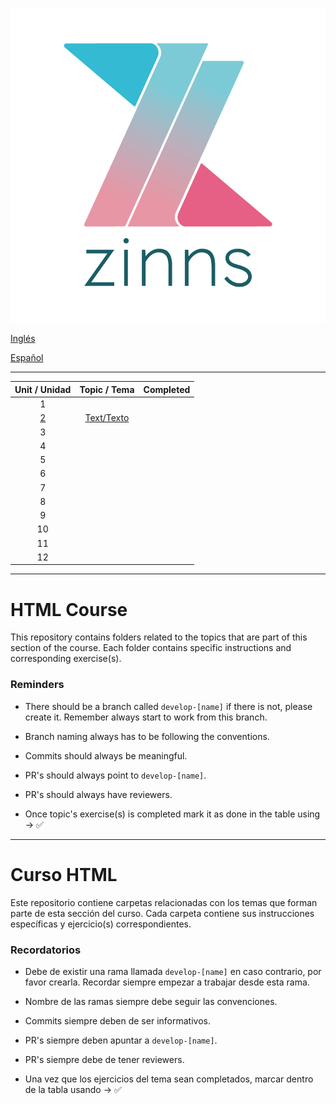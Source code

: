 ![Alt text](zinns.png)

[Inglés](#html-course)

[Español](#curso-html)

---

|   Unit / Unidad   |        Topic / Tema        | Completed |
| :---------------: | :------------------------: | :-------: |
|         1         |                            |           |
| [2](./02/text.md) | [Text/Texto](./02/text.md) |           |
|         3         |                            |           |
|         4         |                            |           |
|         5         |                            |           |
|         6         |                            |           |
|         7         |                            |           |
|         8         |                            |           |
|         9         |                            |           |
|        10         |                            |           |
|        11         |                            |           |
|        12         |                            |           |

---

# HTML Course

This repository contains folders related to the topics that are part of this section of the course. Each folder contains specific instructions and corresponding exercise(s).

### Reminders

- There should be a branch called `develop-[name]` if there is not, please create it. Remember always start to work from this branch.

- Branch naming always has to be following the conventions.

- Commits should always be meaningful.

- PR's should always point to `develop-[name]`.

- PR's should always have reviewers.

- Once topic's exercise(s) is completed mark it as done in the table using -> ✅

---

# Curso HTML

Este repositorio contiene carpetas relacionadas con los temas que forman parte de esta sección del curso. Cada carpeta contiene sus instrucciones específicas y ejercicio(s) correspondientes.

### Recordatorios

- Debe de existir una rama llamada `develop-[name]` en caso contrario, por favor crearla. Recordar siempre empezar a trabajar desde esta rama.

- Nombre de las ramas siempre debe seguir las convenciones.

- Commits siempre deben de ser informativos.

- PR's siempre deben apuntar a `develop-[name]`.

- PR's siempre debe de tener reviewers.

- Una vez que los ejercicios del tema sean completados, marcar dentro de la tabla usando -> ✅
